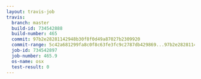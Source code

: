 ```yaml
---
layout: travis-job
travis:
  branch: master
  build-id: 734542888
  build-number: 465
  commit: 97b2e28281142948b30f8f0d49a87027b2309920
  commit-range: 5c42a681299fa8c0f8c63fe3fc9c2787db429869...97b2e28281142948b30f8f0d49a87027b2309920
  job-id: 734542897
  job-number: 465.9
  os-name: osx
  test-result: 0
---
```

